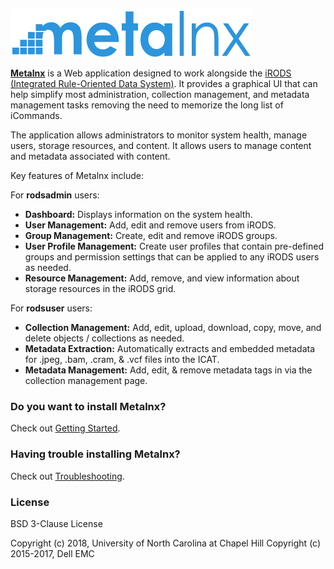 ![Metalnx Logo](https://github.com/Metalnx/metalnx-web/blob/revision1/docs/IMAGES/mlx_logo_blue.png)

[**Metalnx**](https://metalnx.github.io/) is a Web application designed to work alongside the [iRODS (Integrated Rule-Oriented Data System)](https://irods.org/). It provides a graphical UI that can help simplify most administration, collection management, and metadata management tasks removing the need to memorize the long list of iCommands.

The application allows administrators to monitor system health, manage users, storage resources, and content.  It allows users to manage content and metadata associated with content.

Key features of Metalnx include:

For **rodsadmin** users:

- **Dashboard:** Displays information on the system health.
- **User Management:** Add, edit and remove users from iRODS. 
- **Group Management:** Create, edit and remove iRODS groups.
- **User Profile Management:** Create user profiles that contain pre-defined groups and permission settings that can be applied to any iRODS users as needed.  
- **Resource Management:** Add, remove, and view information about storage resources in the iRODS grid.   

For **rodsuser** users:

- **Collection Management:** Add, edit, upload, download, copy, move, and delete objects / collections as needed.
- **Metadata Extraction:** Automatically extracts and embedded metadata for .jpeg, .bam, .cram, & .vcf files into the ICAT.
- **Metadata Management:** Add, edit, & remove metadata tags in via the collection management page.

### Do you want to install Metalnx?
Check out [Getting Started](https://github.com/Metalnx/metalnx-web/wiki/Getting-Started).

### Having trouble installing Metalnx?
Check out [Troubleshooting](https://github.com/Metalnx/metalnx-web/wiki/Troubleshooting).

### License

BSD 3-Clause License

Copyright (c) 2018, University of North Carolina at Chapel Hill
Copyright (c) 2015-2017, Dell EMC
